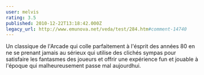 ```yaml
---
user: melvis
rating: 3.5
published: 2010-12-22T13:18:42.000Z
legacy_url: http://www.emunova.net/veda/test/284.htm#comment-14740
---
```

Un classique de l'Arcade qui colle parfaitement à l'ésprit des années 80 en ne se prenant jamais au sérieux qui utilise des clichés sympas pour satisfaire les fantasmes des joueurs et offrir une expérience fun et jouable à l'époque qui malheureusement passe mal aujourdhui.